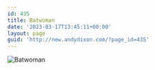 ```yaml
---
id: 435
title: Batwoman
date: '2023-03-17T13:45:11+00:00'
layout: page
guid: 'http://new.andydixon.com/?page_id=435'
---
```


![Batwoman](https://i0.wp.com/assets.g8x2.ldn.idrivee2-23.com/posters/Batwoman%2001.jpg?w=1200&ssl=1 "Batwoman")